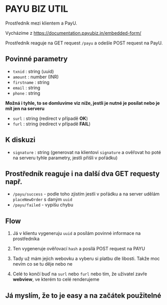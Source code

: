 # PAYU BIZ UTIL

Prostředník mezi klientem a PayU.

Vycházíme z https://documentation.payubiz.in/embedded-form/

Prostředník reaguje na GET request `/payu` a odešle POST request na PayU.

## Povinné parametry
- `txnid` : string (uuid)
- `amount` : number (INR)
- `firstname` : string
- `email` : string
- `phone` : string

**Možná i tyhle, to se domluvíme viz níže, jestli je nutné je posílat nebo je mít jen na serveru**
- `surl` : string (redirect v případě **OK**)
- `furl` : string (redirect v případě **FAIL**)

## K diskuzi
- `signature` : string (generovat na klientovi `signature` a ověřovat ho poté na serveru tyhle parametry, jestli přišli v pořádku)

## Prostředník reaguje i na další dva GET requesty např.

- `/payu/success` - podle toho zjistím jestli v pořádku a na server udělám `placeNewOrder` s daným `uuid`
- `/payu/failed` - vypíšu chybu

## Flow
1. Já v klientu vygeneruju `uuid` a posílám povinné informace na prostředníka
2. Ten vygeneruje ověřovací `hash` a posílá POST request na PAYU
3. Tady už mám jejich webovku a vyberu si platbu dle libosti. Takže moc nevím co se tu děje nebo ne

4. Celé to končí buď na `surl` nebo `furl` nebo tím, že uživatel zavře **webview**, ve kterém to celé renderujeme

## Já myslím, že to je easy a na začátek použitelné
